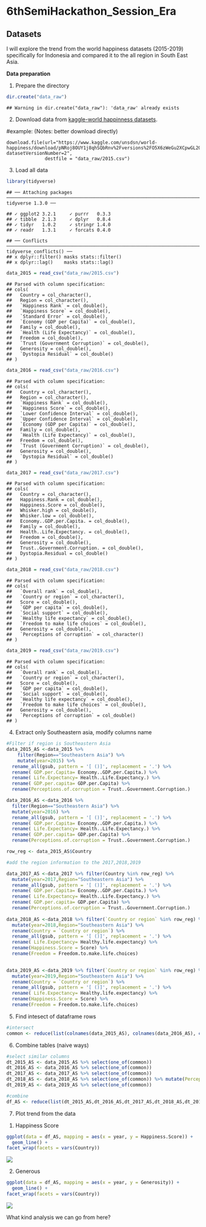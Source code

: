 6thSemiHackathon\_Session\_Era
================

## Datasets

I will explore the trend from the world happiness datasets (2015-2019)
specifically for Indonesia and compared it to the all region in South
East Asia.

**Data preparation**

1.  Prepare the directory

<!-- end list -->

``` r
dir.create("data_raw")
```

    ## Warning in dir.create("data_raw"): 'data_raw' already exists

2.  Download data from [kaggle-world happinness
    datasets](https://www.kaggle.com/unsdsn/world-happiness).

\#example: (Notes: better download
    directly)

    download.file(url="https://www.kaggle.com/unsdsn/world-happiness/download/pNRoj8OUY1j8qhSQbRnv%2Fversions%2FO5X6zWeGu2XCpwGL2QkE%2Ffiles%2F2015.csv?datasetVersionNumber=2",
                  destfile = "data_raw/2015.csv")

3.  Load all
    data

<!-- end list -->

``` r
library(tidyverse)
```

    ## ── Attaching packages ──────────────────────────────────────────────────────────────────────── tidyverse 1.3.0 ──

    ## ✓ ggplot2 3.2.1     ✓ purrr   0.3.3
    ## ✓ tibble  2.1.3     ✓ dplyr   0.8.4
    ## ✓ tidyr   1.0.2     ✓ stringr 1.4.0
    ## ✓ readr   1.3.1     ✓ forcats 0.4.0

    ## ── Conflicts ─────────────────────────────────────────────────────────────────────────── tidyverse_conflicts() ──
    ## x dplyr::filter() masks stats::filter()
    ## x dplyr::lag()    masks stats::lag()

``` r
data_2015 = read_csv("data_raw/2015.csv")
```

    ## Parsed with column specification:
    ## cols(
    ##   Country = col_character(),
    ##   Region = col_character(),
    ##   `Happiness Rank` = col_double(),
    ##   `Happiness Score` = col_double(),
    ##   `Standard Error` = col_double(),
    ##   `Economy (GDP per Capita)` = col_double(),
    ##   Family = col_double(),
    ##   `Health (Life Expectancy)` = col_double(),
    ##   Freedom = col_double(),
    ##   `Trust (Government Corruption)` = col_double(),
    ##   Generosity = col_double(),
    ##   `Dystopia Residual` = col_double()
    ## )

``` r
data_2016 = read_csv("data_raw/2016.csv")
```

    ## Parsed with column specification:
    ## cols(
    ##   Country = col_character(),
    ##   Region = col_character(),
    ##   `Happiness Rank` = col_double(),
    ##   `Happiness Score` = col_double(),
    ##   `Lower Confidence Interval` = col_double(),
    ##   `Upper Confidence Interval` = col_double(),
    ##   `Economy (GDP per Capita)` = col_double(),
    ##   Family = col_double(),
    ##   `Health (Life Expectancy)` = col_double(),
    ##   Freedom = col_double(),
    ##   `Trust (Government Corruption)` = col_double(),
    ##   Generosity = col_double(),
    ##   `Dystopia Residual` = col_double()
    ## )

``` r
data_2017 = read_csv("data_raw/2017.csv")
```

    ## Parsed with column specification:
    ## cols(
    ##   Country = col_character(),
    ##   Happiness.Rank = col_double(),
    ##   Happiness.Score = col_double(),
    ##   Whisker.high = col_double(),
    ##   Whisker.low = col_double(),
    ##   Economy..GDP.per.Capita. = col_double(),
    ##   Family = col_double(),
    ##   Health..Life.Expectancy. = col_double(),
    ##   Freedom = col_double(),
    ##   Generosity = col_double(),
    ##   Trust..Government.Corruption. = col_double(),
    ##   Dystopia.Residual = col_double()
    ## )

``` r
data_2018 = read_csv("data_raw/2018.csv")
```

    ## Parsed with column specification:
    ## cols(
    ##   `Overall rank` = col_double(),
    ##   `Country or region` = col_character(),
    ##   Score = col_double(),
    ##   `GDP per capita` = col_double(),
    ##   `Social support` = col_double(),
    ##   `Healthy life expectancy` = col_double(),
    ##   `Freedom to make life choices` = col_double(),
    ##   Generosity = col_double(),
    ##   `Perceptions of corruption` = col_character()
    ## )

``` r
data_2019 = read_csv("data_raw/2019.csv")
```

    ## Parsed with column specification:
    ## cols(
    ##   `Overall rank` = col_double(),
    ##   `Country or region` = col_character(),
    ##   Score = col_double(),
    ##   `GDP per capita` = col_double(),
    ##   `Social support` = col_double(),
    ##   `Healthy life expectancy` = col_double(),
    ##   `Freedom to make life choices` = col_double(),
    ##   Generosity = col_double(),
    ##   `Perceptions of corruption` = col_double()
    ## )

4.  Extract only Southeastern asia, modify columns name

<!-- end list -->

``` r
#Filter if region is Southeastern Asia
data_2015_AS <-data_2015 %>% 
    filter(Region=="Southeastern Asia") %>% 
    mutate(year=2015) %>% 
  rename_all(gsub, pattern = '[ ()]', replacement = '.') %>% 
  rename( GDP.per.Capita= Economy..GDP.per.Capita.) %>% 
  rename( Life.Expectancy= Health..Life.Expectancy.) %>% 
  rename( GDP.per.capita= GDP.per.Capita) %>% 
  rename(Perceptions.of.corruption = Trust..Government.Corruption.)

data_2016_AS <-data_2016 %>% 
  filter(Region=="Southeastern Asia") %>% 
  mutate(year=2016) %>% 
  rename_all(gsub, pattern = '[ ()]', replacement = '.') %>% 
  rename( GDP.per.Capita= Economy..GDP.per.Capita.) %>% 
  rename( Life.Expectancy= Health..Life.Expectancy.) %>% 
  rename( GDP.per.capita= GDP.per.Capita) %>% 
  rename(Perceptions.of.corruption = Trust..Government.Corruption.)

row_reg <- data_2015_AS$Country
```

``` r
#add the region information to the 2017,2018,2019

data_2017_AS <-data_2017 %>% filter(Country %in% row_reg) %>% 
  mutate(year=2017,Region="Southeastern Asia") %>% 
  rename_all(gsub, pattern = '[ ()]', replacement = '.') %>% 
  rename( GDP.per.Capita= Economy..GDP.per.Capita.) %>% 
  rename( Life.Expectancy= Health..Life.Expectancy.) %>% 
  rename( GDP.per.capita= GDP.per.Capita) %>% 
  rename(Perceptions.of.corruption = Trust..Government.Corruption.)
  
data_2018_AS <-data_2018 %>% filter(`Country or region` %in% row_reg) %>% 
  mutate(year=2018,Region="Southeastern Asia") %>% 
  rename(Country = `Country or region`) %>% 
  rename_all(gsub, pattern = '[ ()]', replacement = '.') %>% 
  rename( Life.Expectancy= Healthy.life.expectancy) %>% 
  rename(Happiness.Score = Score) %>% 
  rename(Freedom = Freedom.to.make.life.choices)
  

data_2019_AS <-data_2019 %>% filter(`Country or region` %in% row_reg) %>% 
  mutate(year=2019,Region="Southeastern Asia") %>% 
  rename(Country = `Country or region`) %>% 
  rename_all(gsub, pattern = '[ ()]', replacement = '.') %>% 
  rename( Life.Expectancy= Healthy.life.expectancy) %>% 
  rename(Happiness.Score = Score) %>% 
  rename(Freedom = Freedom.to.make.life.choices)
```

5.  Find intesect of dataframe rows

<!-- end list -->

``` r
#intersect
common <- reduce(list(colnames(data_2015_AS), colnames(data_2016_AS), colnames(data_2017_AS),colnames(data_2018_AS), colnames(data_2019_AS)), intersect)
```

6.  Combine tables (naive ways)

<!-- end list -->

``` r
#select similar columns
dt_2015_AS <- data_2015_AS %>% select(one_of(common))
dt_2016_AS <- data_2016_AS %>% select(one_of(common))
dt_2017_AS <- data_2017_AS %>% select(one_of(common))
dt_2018_AS <- data_2018_AS %>% select(one_of(common)) %>% mutate(Perceptions.of.corruption = as.double(Perceptions.of.corruption))
dt_2019_AS <- data_2019_AS %>% select(one_of(common))

#combine
df_AS <- reduce(list(dt_2015_AS,dt_2016_AS,dt_2017_AS,dt_2018_AS,dt_2019_AS), bind_rows)
```

7.  Plot trend from the data

<!-- end list -->

1.  Happiness Score

<!-- end list -->

``` r
ggplot(data = df_AS, mapping = aes(x = year, y = Happiness.Score)) +
  geom_line() +
facet_wrap(facets = vars(Country))
```

![](6th_SemiHackathon_Era_files/figure-gfm/unnamed-chunk-7-1.png)<!-- -->

2.  Generous

<!-- end list -->

``` r
ggplot(data = df_AS, mapping = aes(x = year, y = Generosity)) +
  geom_line() +
facet_wrap(facets = vars(Country))
```

![](6th_SemiHackathon_Era_files/figure-gfm/unnamed-chunk-8-1.png)<!-- -->

What kind analysis we can go from here?
